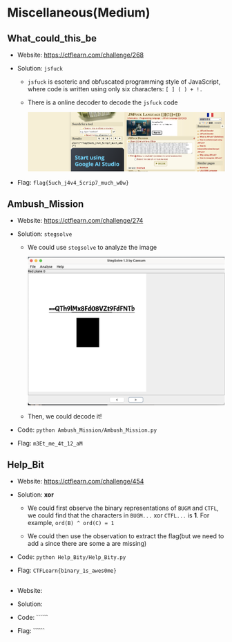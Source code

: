 # Miscellaneous(Medium)

## What_could_this_be

* Website: https://ctflearn.com/challenge/268

* Solution: ```jsfuck```

    * ```jsfuck``` is esoteric and obfuscated programming style of JavaScript, where code is written using only six characters: ```[ ] ( ) + !.```

    * There is a online decoder to decode the ```jsfuck``` code

        ![Jsfuck](What_could_this_be/1.png)

* Flag: ```flag{5uch_j4v4_5crip7_much_w0w}```

## Ambush_Mission

* Website: https://ctflearn.com/challenge/274

* Solution:  ```stegsolve```

    * We could use ```stegsolve``` to analyze the image 

        ![Ambush_Mission](Ambush_Mission/1.png)

    * Then, we could decode it!

* Code: ```python Ambush_Mission/Ambush_Mission.py```

* Flag: ```m3Et_me_4t_12_aM```

## Help_Bit

* Website: https://ctflearn.com/challenge/454

* Solution:  **xor**

    * We could first observe the binary representations of ```BUGM``` and ```CTFL```, we could find that the characters in ```BUGM...``` xor ```CTFL...``` is **1**. For example, ```ord(B) ^ ord(C) = 1```

    * We could then use the observation to extract the flag(but we need to add ```a``` since there are some a are missing)

* Code: ```python Help_Bity/Help_Bity.py```

* Flag: ```CTFLearn{b1nary_1s_awes0me}```

## 

* Website: 

* Solution:  

* Code: ``````

* Flag: ``````